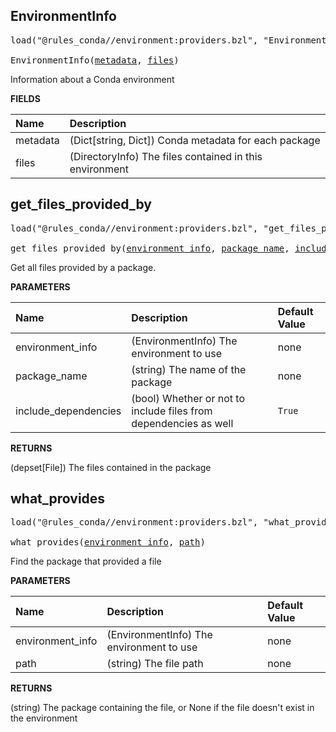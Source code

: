 <!-- Generated with Stardoc: http://skydoc.bazel.build -->



<a id="EnvironmentInfo"></a>

## EnvironmentInfo

<pre>
load("@rules_conda//environment:providers.bzl", "EnvironmentInfo")

EnvironmentInfo(<a href="#EnvironmentInfo-metadata">metadata</a>, <a href="#EnvironmentInfo-files">files</a>)
</pre>

Information about a Conda environment

**FIELDS**

| Name  | Description |
| :------------- | :------------- |
| <a id="EnvironmentInfo-metadata"></a>metadata |  (Dict[string, Dict]) Conda metadata for each package    |
| <a id="EnvironmentInfo-files"></a>files |  (DirectoryInfo) The files contained in this environment    |


<a id="get_files_provided_by"></a>

## get_files_provided_by

<pre>
load("@rules_conda//environment:providers.bzl", "get_files_provided_by")

get_files_provided_by(<a href="#get_files_provided_by-environment_info">environment_info</a>, <a href="#get_files_provided_by-package_name">package_name</a>, <a href="#get_files_provided_by-include_dependencies">include_dependencies</a>)
</pre>

Get all files provided by a package.

**PARAMETERS**


| Name  | Description | Default Value |
| :------------- | :------------- | :------------- |
| <a id="get_files_provided_by-environment_info"></a>environment_info |  (EnvironmentInfo) The environment to use   |  none |
| <a id="get_files_provided_by-package_name"></a>package_name |  (string) The name of the package   |  none |
| <a id="get_files_provided_by-include_dependencies"></a>include_dependencies |  (bool) Whether or not to include files from dependencies as well   |  `True` |

**RETURNS**

(depset[File]) The files contained in the package


<a id="what_provides"></a>

## what_provides

<pre>
load("@rules_conda//environment:providers.bzl", "what_provides")

what_provides(<a href="#what_provides-environment_info">environment_info</a>, <a href="#what_provides-path">path</a>)
</pre>

Find the package that provided a file

**PARAMETERS**


| Name  | Description | Default Value |
| :------------- | :------------- | :------------- |
| <a id="what_provides-environment_info"></a>environment_info |  (EnvironmentInfo) The environment to use   |  none |
| <a id="what_provides-path"></a>path |  (string) The file path   |  none |

**RETURNS**

(string) The package containing the file, or None if the file doesn't exist in the environment


